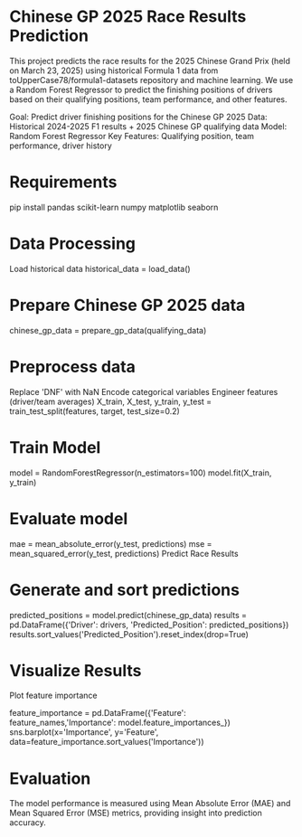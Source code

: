 # Chinese GP 2025 Race Results Prediction

This project predicts the race results for the 2025 Chinese Grand Prix (held on March 23, 2025) using historical Formula 1  data from toUpperCase78/formula1-datasets repository and machine learning. We use a Random Forest Regressor to predict the finishing positions of drivers based on their qualifying positions, team performance, and other features.

Goal: Predict driver finishing positions for the Chinese GP 2025
Data: Historical 2024-2025 F1 results + 2025 Chinese GP qualifying data
Model: Random Forest Regressor
Key Features: Qualifying position, team performance, driver history

# Requirements
pip install pandas scikit-learn numpy matplotlib seaborn

# Data Processing
Load historical data
  historical_data = load_data()
# Prepare Chinese GP 2025 data
 chinese_gp_data = prepare_gp_data(qualifying_data)
# Preprocess data
 Replace 'DNF' with NaN
 Encode categorical variables
 Engineer features (driver/team averages)
 X_train, X_test, y_train, y_test = train_test_split(features, target, test_size=0.2)
# Train Model
model = RandomForestRegressor(n_estimators=100)
model.fit(X_train, y_train)
# Evaluate model
mae = mean_absolute_error(y_test, predictions)
mse = mean_squared_error(y_test, predictions)
Predict Race Results
# Generate and sort predictions
predicted_positions = model.predict(chinese_gp_data)
results = pd.DataFrame({'Driver': drivers, 'Predicted_Position': predicted_positions})
results.sort_values('Predicted_Position').reset_index(drop=True)
# Visualize Results
Plot feature importance

feature_importance = pd.DataFrame({'Feature': feature_names,'Importance': model.feature_importances_})
sns.barplot(x='Importance', y='Feature', data=feature_importance.sort_values('Importance'))
# Evaluation
The model performance is measured using Mean Absolute Error (MAE) and Mean Squared Error (MSE) metrics, providing insight into prediction accuracy.
